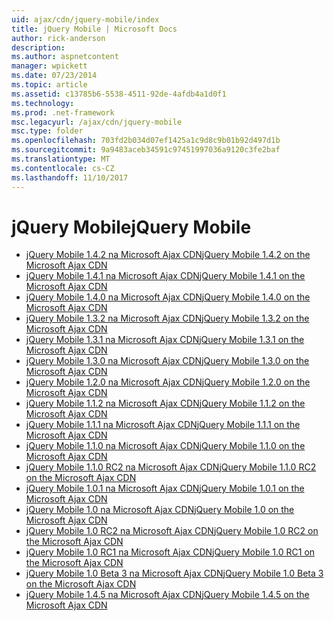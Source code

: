 ```yaml
---
uid: ajax/cdn/jquery-mobile/index
title: jQuery Mobile | Microsoft Docs
author: rick-anderson
description: 
ms.author: aspnetcontent
manager: wpickett
ms.date: 07/23/2014
ms.topic: article
ms.assetid: c13785b6-5538-4511-92de-4afdb4a1d0f1
ms.technology: 
ms.prod: .net-framework
msc.legacyurl: /ajax/cdn/jquery-mobile
msc.type: folder
ms.openlocfilehash: 703fd2b034d07ef1425a1c9d8c9b01b92d497d1b
ms.sourcegitcommit: 9a9483aceb34591c97451997036a9120c3fe2baf
ms.translationtype: MT
ms.contentlocale: cs-CZ
ms.lasthandoff: 11/10/2017
---
```

<a name="jquery-mobile"></a><span data-ttu-id="197e4-102">jQuery Mobile</span><span class="sxs-lookup"><span data-stu-id="197e4-102">jQuery Mobile</span></span>
====================
- [<span data-ttu-id="197e4-103">jQuery Mobile 1.4.2 na Microsoft Ajax CDN</span><span class="sxs-lookup"><span data-stu-id="197e4-103">jQuery Mobile 1.4.2 on the Microsoft Ajax CDN</span></span>](cdnjquerymobile142.md)
- [<span data-ttu-id="197e4-104">jQuery Mobile 1.4.1 na Microsoft Ajax CDN</span><span class="sxs-lookup"><span data-stu-id="197e4-104">jQuery Mobile 1.4.1 on the Microsoft Ajax CDN</span></span>](cdnjquerymobile141.md)
- [<span data-ttu-id="197e4-105">jQuery Mobile 1.4.0 na Microsoft Ajax CDN</span><span class="sxs-lookup"><span data-stu-id="197e4-105">jQuery Mobile 1.4.0 on the Microsoft Ajax CDN</span></span>](cdnjquerymobile140.md)
- [<span data-ttu-id="197e4-106">jQuery Mobile 1.3.2 na Microsoft Ajax CDN</span><span class="sxs-lookup"><span data-stu-id="197e4-106">jQuery Mobile 1.3.2 on the Microsoft Ajax CDN</span></span>](cdnjquerymobile132.md)
- [<span data-ttu-id="197e4-107">jQuery Mobile 1.3.1 na Microsoft Ajax CDN</span><span class="sxs-lookup"><span data-stu-id="197e4-107">jQuery Mobile 1.3.1 on the Microsoft Ajax CDN</span></span>](cdnjquerymobile131.md)
- [<span data-ttu-id="197e4-108">jQuery Mobile 1.3.0 na Microsoft Ajax CDN</span><span class="sxs-lookup"><span data-stu-id="197e4-108">jQuery Mobile 1.3.0 on the Microsoft Ajax CDN</span></span>](cdnjquerymobile130.md)
- [<span data-ttu-id="197e4-109">jQuery Mobile 1.2.0 na Microsoft Ajax CDN</span><span class="sxs-lookup"><span data-stu-id="197e4-109">jQuery Mobile 1.2.0 on the Microsoft Ajax CDN</span></span>](cdnjquerymobile120.md)
- [<span data-ttu-id="197e4-110">jQuery Mobile 1.1.2 na Microsoft Ajax CDN</span><span class="sxs-lookup"><span data-stu-id="197e4-110">jQuery Mobile 1.1.2 on the Microsoft Ajax CDN</span></span>](cdnjquerymobile112.md)
- [<span data-ttu-id="197e4-111">jQuery Mobile 1.1.1 na Microsoft Ajax CDN</span><span class="sxs-lookup"><span data-stu-id="197e4-111">jQuery Mobile 1.1.1 on the Microsoft Ajax CDN</span></span>](cdnjquerymobile111.md)
- [<span data-ttu-id="197e4-112">jQuery Mobile 1.1.0 na Microsoft Ajax CDN</span><span class="sxs-lookup"><span data-stu-id="197e4-112">jQuery Mobile 1.1.0 on the Microsoft Ajax CDN</span></span>](cdnjquerymobile110.md)
- [<span data-ttu-id="197e4-113">jQuery Mobile 1.1.0 RC2 na Microsoft Ajax CDN</span><span class="sxs-lookup"><span data-stu-id="197e4-113">jQuery Mobile 1.1.0 RC2 on the Microsoft Ajax CDN</span></span>](cdnjquerymobile110rc2.md)
- [<span data-ttu-id="197e4-114">jQuery Mobile 1.0.1 na Microsoft Ajax CDN</span><span class="sxs-lookup"><span data-stu-id="197e4-114">jQuery Mobile 1.0.1 on the Microsoft Ajax CDN</span></span>](cdnjquerymobile101.md)
- [<span data-ttu-id="197e4-115">jQuery Mobile 1.0 na Microsoft Ajax CDN</span><span class="sxs-lookup"><span data-stu-id="197e4-115">jQuery Mobile 1.0 on the Microsoft Ajax CDN</span></span>](cdnjquerymobile10.md)
- [<span data-ttu-id="197e4-116">jQuery Mobile 1.0 RC2 na Microsoft Ajax CDN</span><span class="sxs-lookup"><span data-stu-id="197e4-116">jQuery Mobile 1.0 RC2 on the Microsoft Ajax CDN</span></span>](cdnjquerymobile10rc2.md)
- [<span data-ttu-id="197e4-117">jQuery Mobile 1.0 RC1 na Microsoft Ajax CDN</span><span class="sxs-lookup"><span data-stu-id="197e4-117">jQuery Mobile 1.0 RC1 on the Microsoft Ajax CDN</span></span>](cdnjquerymobile10rc1.md)
- [<span data-ttu-id="197e4-118">jQuery Mobile 1.0 Beta 3 na Microsoft Ajax CDN</span><span class="sxs-lookup"><span data-stu-id="197e4-118">jQuery Mobile 1.0 Beta 3 on the Microsoft Ajax CDN</span></span>](cdnjquerymobile10b3.md)
- [<span data-ttu-id="197e4-119">jQuery Mobile 1.4.5 na Microsoft Ajax CDN</span><span class="sxs-lookup"><span data-stu-id="197e4-119">jQuery Mobile 1.4.5 on the Microsoft Ajax CDN</span></span>](cdnjquerymobile145.md)
